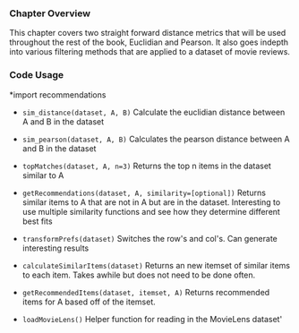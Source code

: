 ### Chapter Overview 
This chapter covers two straight forward distance metrics that will be used throughout the rest of the book, Euclidian and Pearson. It also goes indepth into various filtering methods that are applied to a dataset of movie reviews.

### Code Usage
*import recommendations 

* ``sim_distance(dataset, A, B)``
Calculate the euclidian distance between A and B in the dataset

* ``sim_pearson(dataset, A, B)``
Calculates the pearson distance between A and B in the dataset

* ``topMatches(dataset, A, n=3)``
Returns the top n items in the dataset similar to A

* ``getRecommendations(dataset, A, similarity=[optional])``
Returns similar items to A that are not in A but are in the dataset. Interesting to use multiple similarity functions and see how they determine different best fits
  
* ``transformPrefs(dataset)``
Switches the row's and col's. Can generate interesting results 

* ``calculateSimilarItems(dataset)``
Returns an new itemset of similar items to each item. Takes awhile but does 
not need to be done often.

* ``getRecommendedItems(dataset, itemset, A)``
Returns recommended items for A based off of the itemset. 

* ``loadMovieLens()``
Helper function for reading in the MovieLens dataset'

